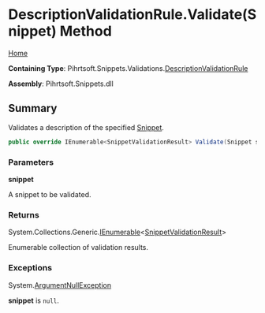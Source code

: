 # DescriptionValidationRule\.Validate\(Snippet\) Method

[Home](../../../../../README.md)

**Containing Type**: Pihrtsoft\.Snippets\.Validations\.[DescriptionValidationRule](../README.md)

**Assembly**: Pihrtsoft\.Snippets\.dll

## Summary

Validates a description of the specified [Snippet](../../../Snippet/README.md)\.

```csharp
public override IEnumerable<SnippetValidationResult> Validate(Snippet snippet)
```

### Parameters

**snippet**

A snippet to be validated\.

### Returns

System\.Collections\.Generic\.[IEnumerable](https://docs.microsoft.com/en-us/dotnet/api/system.collections.generic.ienumerable-1)\<[SnippetValidationResult](../../SnippetValidationResult/README.md)>

Enumerable collection of validation results\.

### Exceptions

System\.[ArgumentNullException](https://docs.microsoft.com/en-us/dotnet/api/system.argumentnullexception)

**snippet** is `null`\.

